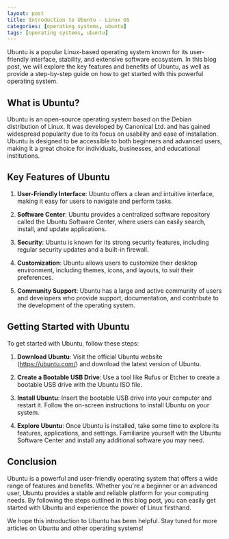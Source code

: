 ```yaml
---
layout: post
title: Introduction to Ubuntu - Linux OS
categories: [operating systems, ubuntu]
tags: [operating systems, ubuntu]
---
```


Ubuntu is a popular Linux-based operating system known for its user-friendly interface, stability, and extensive software ecosystem. In this blog post, we will explore the key features and benefits of Ubuntu, as well as provide a step-by-step guide on how to get started with this powerful operating system.

## What is Ubuntu?

Ubuntu is an open-source operating system based on the Debian distribution of Linux. It was developed by Canonical Ltd. and has gained widespread popularity due to its focus on usability and ease of installation. Ubuntu is designed to be accessible to both beginners and advanced users, making it a great choice for individuals, businesses, and educational institutions.

## Key Features of Ubuntu

1. **User-Friendly Interface**: Ubuntu offers a clean and intuitive interface, making it easy for users to navigate and perform tasks.

2. **Software Center**: Ubuntu provides a centralized software repository called the Ubuntu Software Center, where users can easily search, install, and update applications.

3. **Security**: Ubuntu is known for its strong security features, including regular security updates and a built-in firewall.

4. **Customization**: Ubuntu allows users to customize their desktop environment, including themes, icons, and layouts, to suit their preferences.

5. **Community Support**: Ubuntu has a large and active community of users and developers who provide support, documentation, and contribute to the development of the operating system.

## Getting Started with Ubuntu

To get started with Ubuntu, follow these steps:

1. **Download Ubuntu**: Visit the official Ubuntu website (https://ubuntu.com/) and download the latest version of Ubuntu.

2. **Create a Bootable USB Drive**: Use a tool like Rufus or Etcher to create a bootable USB drive with the Ubuntu ISO file.

3. **Install Ubuntu**: Insert the bootable USB drive into your computer and restart it. Follow the on-screen instructions to install Ubuntu on your system.

4. **Explore Ubuntu**: Once Ubuntu is installed, take some time to explore its features, applications, and settings. Familiarize yourself with the Ubuntu Software Center and install any additional software you may need.

## Conclusion

Ubuntu is a powerful and user-friendly operating system that offers a wide range of features and benefits. Whether you're a beginner or an advanced user, Ubuntu provides a stable and reliable platform for your computing needs. By following the steps outlined in this blog post, you can easily get started with Ubuntu and experience the power of Linux firsthand.

We hope this introduction to Ubuntu has been helpful. Stay tuned for more articles on Ubuntu and other operating systems!